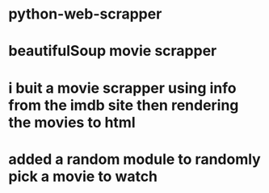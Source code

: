 # python-web-scrapper
# beautifulSoup movie scrapper
# i buit a movie scrapper using info from the imdb site then rendering the movies to html
# added a random module to randomly pick a movie to watch
